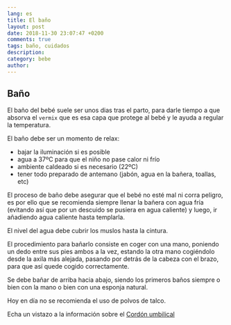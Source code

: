 ```yaml
---
lang: es
title: El baño
layout: post
date: 2018-11-30 23:07:47 +0200
comments: true
tags: baño, cuidados
description:
category: bebe
author:
---
```

## Baño

El baño del bebé suele ser unos dias tras el parto, para darle tiempo a que absorva el `vermix` que es esa capa que protege al bebé y le ayuda a regular la temperatura.

El baño debe ser un momento de relax:
- bajar la iluminación si es posible
- agua a 37ºC para que el niño no pase calor ni frío
- ambiente caldeado si es necesario (22ºC)
- tener todo preparado de antemano (jabón, agua en la bañera, toallas, etc)

El proceso de baño debe asegurar que el bebé no esté mal ni corra peligro, es por ello que se recomienda siempre llenar la bañera con agua fría (evitando así que por un descuido se pusiera en agua caliente) y luego, ir añadiendo agua caliente hasta templarla.

El nivel del agua debe cubrir los muslos hasta la cintura.

El procedimiento para bañarlo consiste en coger con una mano, poniendo un dedo entre sus pies ambos a la vez, estando la otra mano cogiéndolo desde la axila más alejada, pasando por detrás de la cabeza con el brazo, para que así quede cogido correctamente.

Se debe bañar de arriba hacia abajo, siendo los primeros baños siempre o bien con la mano o bien con una esponja natural.

Hoy en día no se recomienda el uso de polvos de talco.

Echa un vistazo a la información sobre el [Cordón umbilical](cordon.md)